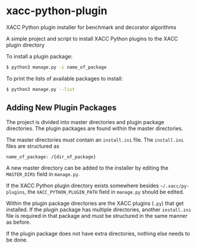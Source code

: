 # xacc-python-plugin

XACC Python plugin installer for benchmark and decorator algorithms

A simple project and script to install XACC Python plugins to the XACC plugin directory

To install a plugin package:
```bash
$ python3 manage.py -i name_of_package
```

To print the lists of available packages to install:
```bash
$ python3 manage.py --list
```

Adding New Plugin Packages
--------------------------
The project is divided into master directories and plugin package directories.
The plugin packages are found within the master directories.

The master directories must contain an `install.ini` file.
The `install.ini` files are structured as
```bash
name_of_package: /{dir_of_package}
```

A new master directory can be added to the installer by editing the `MASTER_DIRS` field in `manage.py`.

If the XACC Python plugin directory exists somewhere besides `~/.xacc/py-plugins`, the
`XACC_PYTHON_PLUGIN_PATH` field in `manage.py` should be edited.

Within the plugin package directories are the XACC plugins (`.py`) that get installed.
If the plugin package has multiple directories, another `install.ini` file is required in that package and
must be structured in the same manner as before.

If the plugin package does not have extra directories, nothing else needs to be done.
